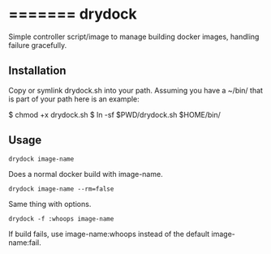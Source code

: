 =======
drydock
=======

Simple controller script/image to manage building docker images, handling
failure gracefully.

## Installation

Copy or symlink drydock.sh into your path.  Assuming you have a ~/bin/ that
is part of your path here is an example:

$ chmod +x drydock.sh
$ ln -sf $PWD/drydock.sh $HOME/bin/

## Usage

    drydock image-name

Does a normal docker build with image-name.

    drydock image-name --rm=false

Same thing with options.

    drydock -f :whoops image-name

If build fails, use image-name:whoops instead of the default image-name:fail.

